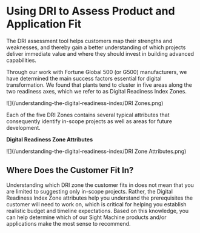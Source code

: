 # Using DRI to Assess Product and Application Fit

The DRI assessment tool helps customers map their strengths and weaknesses, and thereby gain a better understanding of which projects deliver immediate value and where they should invest in building advanced capabilities.

Through our work with Fortune Global 500 \(or G500\) manufacturers, we have determined the main success factors essential for digital transformation. We found that plants tend to cluster in five areas along the two readiness axes, which we refer to as Digital Readiness Index Zones.

![](/understanding-the-digital-readiness-index/DRI Zones.png)

Each of the five DRI Zones contains several typical attributes that consequently identify in-scope projects as well as areas for future development.

**Digital Readiness Zone Attributes**

![](/understanding-the-digital-readiness-index/DRI Zone Attributes.png)

## Where Does the Customer Fit In?

Understanding which DRI zone the customer fits in does not mean that you are limited to suggesting only in-scope projects. Rather, the Digital Readiness Index Zone attributes help you understand the prerequisites the customer will need to work on, which is critical for helping you establish realistic budget and timeline expectations. Based on this knowledge, you can help determine which of our Sight Machine products and/or applications make the most sense to recommend.

